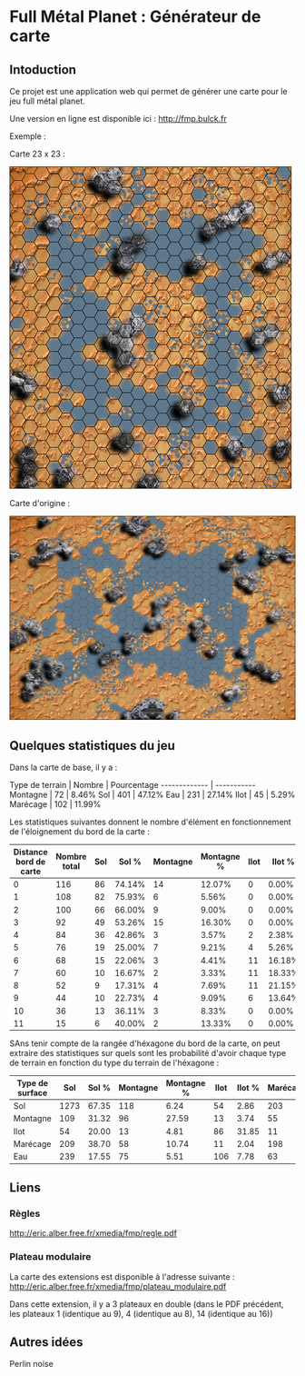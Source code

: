 # Full Métal Planet : Générateur de carte

## Intoduction

Ce projet est une application web qui permet de générer une carte pour le jeu full métal planet.

Une version en ligne est disponible ici : http://fmp.bulck.fr

Exemple :

Carte 23 x 23 :

![Image exemple](https://github.com/guillaume-rico/fmp_board/blob/master/example/23_23_1_miniature.png)

Carte d'origine :

![Image exemple](https://github.com/guillaume-rico/fmp_board/blob/master/example/map_origine_miniature.png)


## Quelques statistiques du jeu

Dans la carte de base, il y a :

Type de terrain | Nombre | Pourcentage
------------- | -----------
Montagne | 72 | 8.46%
Sol | 401 | 47.12%
Eau | 231 | 27.14%
Ilot | 45 | 5.29%
Marécage | 102 | 11.99%

Les statistiques suivantes donnent le nombre d'élément en fonctionnement de l'éloignement du bord de la carte :

Distance bord de carte | Nombre total | Sol | Sol % | Montagne | Montagne % | Ilot | Ilot % | Marécage | Marécage % | Eau | Eau %
--- | --- | --- | --- | --- | --- | --- | --- | --- | --- | --- | ---
0 | 116 | 86 | 74.14% | 14 | 12.07% | 0 | 0.00% | 12 | 10.34% | 4 | 3.45%
1 | 108 | 82 | 75.93% | 6 | 5.56% | 0 | 0.00% | 18 | 16.67% | 2 | 1.85%
2 | 100 | 66 | 66.00% | 9 | 9.00% | 0 | 0.00% | 23 | 23.00% | 2 | 2.00%
3 | 92 | 49 | 53.26% | 15 | 16.30% | 0 | 0.00% | 18 | 19.57% | 10 | 10.87%
4 | 84 | 36 | 42.86% | 3 | 3.57% | 2 | 2.38% | 8 | 9.52% | 35 | 41.67%
5 | 76 | 19 | 25.00% | 7 | 9.21% | 4 | 5.26% | 3 | 3.95% | 43 | 56.58%
6 | 68 | 15 | 22.06% | 3 | 4.41% | 11 | 16.18% | 3 | 4.41% | 36 | 52.94%
7 | 60 | 10 | 16.67% | 2 | 3.33% | 11 | 18.33% | 3 | 5.00% | 34 | 56.67%
8 | 52 | 9 | 17.31% | 4 | 7.69% | 11 | 21.15% | 4 | 7.69% | 24 | 46.15%
9 | 44 | 10 | 22.73% | 4 | 9.09% | 6 | 13.64% | 4 | 9.09% | 20 | 45.45%
10 | 36 | 13 | 36.11% | 3 | 8.33% | 0 | 0.00% | 4 | 11.11% | 16 | 44.44%
11 | 15 | 6 | 40.00% | 2 | 13.33% | 0 | 0.00% | 2 | 13.33% | 5 | 33.33%

SAns tenir compte de la rangée d'héxagone du bord de la carte, on peut extraire des statistiques sur quels sont les probabilité d'avoir chaque type de terrain en fonction du type du terrain de l'héxagone :

Type de surface | Sol | Sol % | Montagne | Montagne % | Ilot | Ilot % | Marécage | Marécage % | Eau | Eau %
--- | --- | --- | --- | --- | --- | --- | --- | --- | --- | ---
Sol | 1273 | 67.35 | 118 | 6.24 | 54 | 2.86 | 203 | 10.74 | 242 | 12.80
Montagne | 109 | 31.32 | 96 | 27.59 | 13 | 3.74 | 55 | 15.80 | 75 | 21.55
Ilot | 54 | 20.00 | 13 | 4.81 | 86 | 31.85 | 11 | 4.07 | 106 | 39.26
Marécage | 209 | 38.70 | 58 | 10.74 | 11 | 2.04 | 198 | 36.67 | 64 | 11.85
Eau | 239 | 17.55 | 75 | 5.51 | 106 | 7.78 | 63 | 4.63 | 879 | 64.54


## Liens

### Règles

http://eric.alber.free.fr/xmedia/fmp/regle.pdf

### Plateau modulaire

La carte des extensions est disponible à l'adresse suivante : http://eric.alber.free.fr/xmedia/fmp/plateau_modulaire.pdf

Dans cette extension, il y a 3 plateaux en double (dans le PDF précédent, les plateaux 1 (identique au 9), 4 (identique au 8), 14 (identique au 16))


## Autres idées

Perlin noise

    